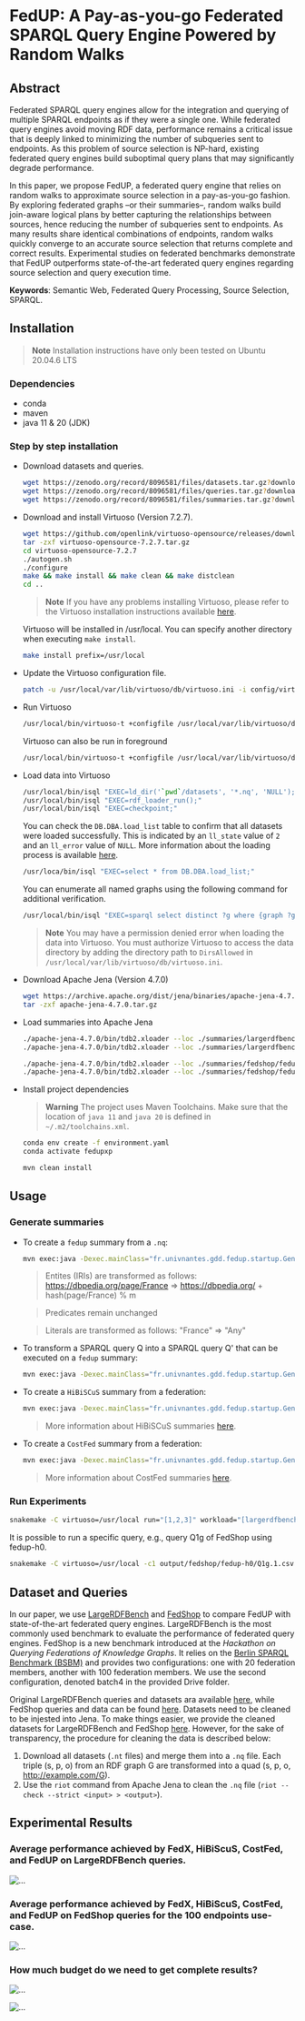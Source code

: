 # FedUP: A Pay-as-you-go Federated SPARQL Query Engine Powered by Random Walks

## Abstract

Federated SPARQL query engines allow for the integration and querying of multiple SPARQL endpoints as if they were a single one. While federated query engines avoid moving RDF data, performance remains a critical issue that is deeply linked to minimizing the number of subqueries sent to endpoints. As this problem of source selection is NP-hard, existing federated query engines build suboptimal query plans that may significantly degrade performance.

In this paper, we propose FedUP, a federated query engine that relies on random walks to approximate source selection in a pay-as-you-go fashion. By exploring federated graphs –or their summaries–, random walks build join-aware logical plans by better capturing the relationships between sources, hence reducing the number of subqueries sent to endpoints. As many results share identical combinations of endpoints, random walks quickly converge to an accurate source selection that returns complete and correct results. Experimental studies on federated benchmarks demonstrate that FedUP outperforms state-of-the-art federated query engines regarding source selection and query execution time.

**Keywords**: Semantic Web, Federated Query Processing, Source Selection, SPARQL.

## Installation

> **Note**
> Installation instructions have only been tested on Ubuntu 20.04.6 LTS

### Dependencies

- conda
- maven
- java 11 & 20 (JDK)

### Step by step installation

- Download datasets and queries.

    ```bash
    wget https://zenodo.org/record/8096581/files/datasets.tar.gz?download=1 && tar -zxf datasets.tar.gz
    wget https://zenodo.org/record/8096581/files/queries.tar.gz?download=1 && tar -zxf queries.tar.gz
    wget https://zenodo.org/record/8096581/files/summaries.tar.gz?download=1 && tar -zxf summaries.tar.gz
    ```

- Download and install Virtuoso (Version 7.2.7). 

    ```bash
    wget https://github.com/openlink/virtuoso-opensource/releases/download/v7.2.7/virtuoso-opensource-7.2.7.tar.gz
    tar -zxf virtuoso-opensource-7.2.7.tar.gz
    cd virtuoso-opensource-7.2.7
    ./autogen.sh
    ./configure
    make && make install && make clean && make distclean
    cd ..
    ```

    > **Note**
    > If you have any problems installing Virtuoso, please refer to the Virtuoso installation instructions available [here](https://github.com/openlink/virtuoso-opensource). 

    Virtuoso will be installed in /usr/local. You can specify another directory when executing `make install`.

    ```bash
    make install prefix=/usr/local
    ```

- Update the Virtuoso configuration file.

    ```bash
    patch -u /usr/local/var/lib/virtuoso/db/virtuoso.ini -i config/virtuoso.ini.patch
    ```

- Run Virtuoso

    ```bash
    /usr/local/bin/virtuoso-t +configfile /usr/local/var/lib/virtuoso/db/virtuoso.ini # run Virtuoso in background
    ```

    Virtuoso can also be run in foreground

    ```bash
    /usr/local/bin/virtuoso-t +configfile /usr/local/var/lib/virtuoso/db/virtuoso.ini +foreground
    ```

- Load data into Virtuoso

    ```bash
    /usr/local/bin/isql "EXEC=ld_dir('`pwd`/datasets', '*.nq', 'NULL');" # assuming Virtuoso has been installed in ./virtuoso-opensource-7.2.7
    /usr/local/bin/isql "EXEC=rdf_loader_run();"
    /usr/local/bin/isql "EXEC=checkpoint;"
    ```

    You can check the `DB.DBA.load_list` table to confirm that all datasets were loaded successfully. This is indicated by an `ll_state` value of `2` and an `ll_error` value of `NULL`. More information about the loading process is available [here](https://vos.openlinksw.com/owiki/wiki/VOS/VirtBulkRDFLoader).

    ```bash
    /usr/loca/bin/isql "EXEC=select * from DB.DBA.load_list;"
    ```

    You can enumerate all named graphs using the following command for additional verification.

    ```bash
    /usr/local/bin/isql "EXEC=sparql select distinct ?g where {graph ?g {?s ?p ?o}};"
    ```

    > **Note**
    > You may have a permission denied error when loading the data into Virtuoso. You must authorize Virtuoso to access the data directory by adding the directory path to `DirsAllowed` in `/usr/local/var/lib/virtuoso/db/virtuoso.ini`.  

- Download Apache Jena (Version 4.7.0)
  
    ```bash
    wget https://archive.apache.org/dist/jena/binaries/apache-jena-4.7.0.tar.gz
    tar -zxf apache-jena-4.7.0.tar.gz
    ```

- Load summaries into Apache Jena

    ```bash
    ./apache-jena-4.7.0/bin/tdb2.xloader --loc ./summaries/largerdfbench/fedup-h0 ./summaries/largerdfbench/fedup-h0.nq
    ./apache-jena-4.7.0/bin/tdb2.xloader --loc ./summaries/largerdfbench/fedup-id ./datasets/largerdfbench.nq

    ./apache-jena-4.7.0/bin/tdb2.xloader --loc ./summaries/fedshop/fedup-h0 ./summaries/fedshop/fedup-h0.nq
    ./apache-jena-4.7.0/bin/tdb2.xloader --loc ./summaries/fedshop/fedup-id ./datasets/fedshop.nq
    ```

- Install project dependencies

    > **Warning**
    > The project uses Maven Toolchains. Make sure that the location of `java 11` and `java 20` is defined in `~/.m2/toolchains.xml`. 
  
    ```bash
    conda env create -f environment.yaml
    conda activate fedupxp

    mvn clean install
    ```

## Usage

### Generate summaries

- To create a `fedup` summary from a `.nq`:

    ```bash
    mvn exec:java -Dexec.mainClass="fr.univnantes.gdd.fedup.startup.GenerateSummaries" -Dexec.args="fedup -d <input> -o <output> -m <modulo>" -pl fedup
    ```

    > Entites (IRIs) are transformed as follows: https://dbpedia.org/page/France => https://dbpedia.org/ + hash(page/France) % m
    
    > Predicates remain unchanged
    
    > Literals are transformed as follows: "France" => "Any"

- To transform a SPARQL query Q into a SPARQL query Q' that can be executed on a `fedup` summary:

    ```bash
    mvn exec:java -Dexec.mainClass="fr.univnantes.gdd.fedup.startup.GenerateSummaries" -Dexec.args="fedup -f <input> -o <output> -m <modulo>" -pl fedup
    ```

- To create a `HiBiSCuS` summary from a federation:
  
    ```bash
    mvn exec:java -Dexec.mainClass="fr.univnantes.gdd.fedup.startup.GenerateSummaries" -Dexec.args="hibiscus -e <endpoints> -o <output>" -pl fedup
    ```

    > More information about HiBiSCuS summaries [here](https://2014.eswc-conferences.org/sites/default/files/papers/paper_50.pdf).

- To create a `CostFed` summary from a federation:

    ```bash
    mvn exec:java -Dexec.mainClass="fr.univnantes.gdd.fedup.startup.GenerateSummaries" -Dexec.args="costfed -e <endpoints> -o <output> -b <branchingFactor>" -pl fedup
    ```

    > More information about CostFed summaries [here](https://svn.aksw.org/papers/2018/SEMANTICS_CostFed/public.pdf).

### Run Experiments

```bash
snakemake -C virtuoso=/usr/local run="[1,2,3]" workload="[largerdfbench,fedshop]" approach="[fedup-id,fedup-h0,fedx,hibiscus-index,costfed-index,costfed-noopt]" -c1
```

It is possible to run a specific query, e.g., query Q1g of FedShop using fedup-h0.

```bash
snakemake -C virtuoso=/usr/local -c1 output/fedshop/fedup-h0/Q1g.1.csv
```

## Dataset and Queries

In our paper, we use [LargeRDFBench](https://github.com/dice-group/LargeRDFBench) and [FedShop](https://github.com/MaastrichtU-IDS/federatedQueryKG/blob/main/usecaseFedShop.md) to compare FedUP with state-of-the-art federated query engines. LargeRDFBench is the most commonly used benchmark to evaluate the performance of federated query engines. FedShop is a new benchmark introduced at the *Hackathon on Querying Federations of Knowledge Graphs*. It relies on the [Berlin SPARQL Benchmark (BSBM)](http://wbsg.informatik.uni-mannheim.de/bizer/berlinsparqlbenchmark/) and provides two configurations: one with 20 federation members, another with 100 federation members. We use the second configuration, denoted batch4 in the provided Drive folder.

Original LargeRDFBench queries and datasets ara available [here](https://github.com/dice-group/LargeRDFBench), while FedShop queries and data can be found [here](https://github.com/MaastrichtU-IDS/federatedQueryKG/blob/main/usecaseFedShop.md). Datasets need to be cleaned to be injested into Jena. To make things easier, we provide the cleaned datasets for LargeRDFBench and FedShop [here](https://zenodo.org/record/8096581). However, for the sake of transparency, the procedure for cleaning the data is described below:

1. Download all datasets (`.nt` files) and merge them into a `.nq` file. Each triple (s, p, o) from an RDF graph G are transformed into a quad (s, p, o, <http://example.com/G>).
2. Use the `riot` command from Apache Jena to clean the `.nq` file (`riot --check --strict <input> > <output>`).

## Experimental Results

### Average performance achieved by FedX, HiBiScuS, CostFed, and FedUP on LargeRDFBench queries.

![...](figures/xp_fedbench.png)

### Average performance achieved by FedX, HiBiScuS, CostFed, and FedUP on FedShop queries for the 100 endpoints use-case.

![...](figures/xp_fedshop.png)

### How much budget do we need to get complete results?

![...](figures/CompletenessLargeRDFBench.png)

![...](figures/CompletenessFedShop.png)